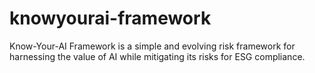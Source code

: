 # knowyourai-framework
Know-Your-AI Framework is a simple and evolving risk framework for harnessing the value of AI while mitigating its risks for ESG compliance.
